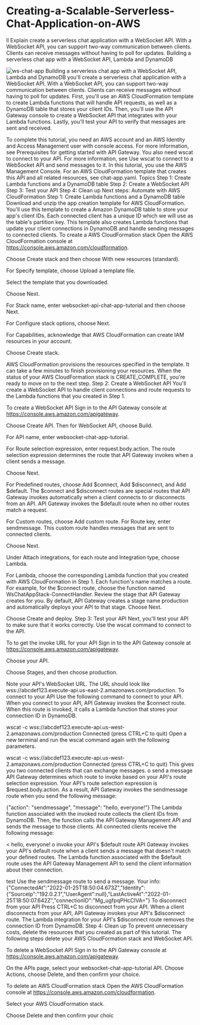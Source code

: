 # Creating-a-Scalable-Serverless-Chat-Application-on-AWS
ll Explain  create a serverless chat application with a WebSocket API. With a WebSocket API, you can support two-way communication between clients. Clients can receive messages without having to poll for updates.
Building a serverless chat app with a WebSocket API, Lambda and DynamoDB



![ws-chat-app](https://github.com/SrikanthVaddineni/Creating-a-Scalable-Serverless-Chat-Application-on-AWS/assets/92942943/3f178b6f-adbd-4e5b-86cb-f841faa39c30)
Building a serverless chat app with a WebSocket API, Lambda and DynamoDB
you'll create a serverless chat application with a WebSocket API. With a WebSocket API, you can support two-way communication between clients. Clients can receive messages without having to poll for updates.
First, you'll use an AWS CloudFormation template to create Lambda functions that will handle API requests, as well as a DynamoDB table that stores your client IDs. Then, you'll use the API Gateway console to create a WebSocket API that integrates with your Lambda functions. Lastly, you'll test your API to verify that messages are sent and received.

To complete this tutorial, you need an AWS account and an AWS Identity and Access Management user with console access. For more information, see Prerequisites for getting started with API Gateway.
You also need wscat to connect to your API. For more information, see Use wscat to connect to a WebSocket API and send messages to it.
In this tutorial, you use the AWS Management Console. For an AWS CloudFormation template that creates this API and all related resources, see chat-app.yaml.
Topics
Step 1: Create Lambda functions and a DynamoDB table
Step 2: Create a WebSocket API
Step 3: Test your API
Step 4: Clean up
Next steps: Automate with AWS CloudFormation
Step 1: Create Lambda functions and a DynamoDB table
Download and unzip the app creation template for AWS CloudFormation. You'll use this template to create a Amazon DynamoDB table to store your app's client IDs. Each connected client has a unique ID which we will use as the table's partition key. This template also creates Lambda functions that update your client connections in DynamoDB and handle sending messages to connected clients.
To create a AWS CloudFormation stack
Open the AWS CloudFormation console at https://console.aws.amazon.com/cloudformation.

Choose Create stack and then choose With new resources (standard).

For Specify template, choose Upload a template file.

Select the template that you downloaded.

Choose Next.

For Stack name, enter websocket-api-chat-app-tutorial and then choose Next.

For Configure stack options, choose Next.

For Capabilities, acknowledge that AWS CloudFormation can create IAM resources in your account.

Choose Create stack.

AWS CloudFormation provisions the resources specified in the template. It can take a few minutes to finish provisioning your resources. When the status of your AWS CloudFormation stack is CREATE_COMPLETE, you're ready to move on to the next step.
Step 2: Create a WebSocket API
You'll create a WebSocket API to handle client connections and route requests to the Lambda functions that you created in Step 1.

To create a WebSocket API
Sign in to the API Gateway console at https://console.aws.amazon.com/apigateway.

Choose Create API. Then for WebSocket API, choose Build.

For API name, enter websocket-chat-app-tutorial.

For Route selection expression, enter request.body.action. The route selection expression determines the route that API Gateway invokes when a client sends a message.

Choose Next.

For Predefined routes, choose Add $connect, Add $disconnect, and Add $default. The $connect and $disconnect routes are special routes that API Gateway invokes automatically when a client connects to or disconnects from an API. API Gateway invokes the $default route when no other routes match a request.

For Custom routes, choose Add custom route. For Route key, enter sendmessage. This custom route handles messages that are sent to connected clients.

Choose Next.

Under Attach integrations, for each route and Integration type, choose Lambda.

For Lambda, choose the corresponding Lambda function that you created with AWS CloudFormation in Step 1. Each function's name matches a route. For example, for the $connect route, choose the function named WsChatAppStack-ConnectHandler.
Review the stage that API Gateway creates for you. By default, API Gateway creates a stage name production and automatically deploys your API to that stage. Choose Next.

Choose Create and deploy.
Step 3: Test your API
Next, you'll test your API to make sure that it works correctly. Use the wscat command to connect to the API.

To to get the invoke URL for your API
Sign in to the API Gateway console at https://console.aws.amazon.com/apigateway.

Choose your API.

Choose Stages, and then choose production.

Note your API's WebSocket URL. The URL should look like wss://abcdef123.execute-api.us-east-2.amazonaws.com/production.
To connect to your API
Use the following command to connect to your API. When you connect to your API, API Gateway invokes the $connect route. When this route is invoked, it calls a Lambda function that stores your connection ID in DynamoDB.


wscat -c wss://abcdef123.execute-api.us-west-2.amazonaws.com/production
Connected (press CTRL+C to quit)
Open a new terminal and run the wscat command again with the following parameters.


wscat -c wss://abcdef123.execute-api.us-west-2.amazonaws.com/production
Connected (press CTRL+C to quit)
This gives you two connected clients that can exchange messages.
o send a message
API Gateway determines which route to invoke based on your API's route selection expression. Your API's route selection expression is $request.body.action. As a result, API Gateway invokes the sendmessage route when you send the following message:


{"action": "sendmessage", "message": "hello, everyone!"}
The Lambda function associated with the invoked route collects the client IDs from DynamoDB. Then, the function calls the API Gateway Management API and sends the message to those clients. All connected clients receive the following message:

< hello, everyone!
o invoke your API's $default route
API Gateway invokes your API's default route when a client sends a message that doesn't match your defined routes. The Lambda function associated with the $default route uses the API Gateway Management API to send the client information about their connection.


test
Use the sendmessage route to send a message. Your info: {"ConnectedAt":"2022-01-25T18:50:04.673Z","Identity":{"SourceIp":"192.0.2.1","UserAgent":null},"LastActiveAt":"2022-01-25T18:50:07.642Z","connectionID":"Mg_ugfpqPHcCIVA="}
To disconnect from your API
Press CTRL+C to disconnect from your API. When a client disconnects from your API, API Gateway invokes your API's $disconnect route. The Lambda integration for your API's $disconnect route removes the connection ID from DynamoDB.
Step 4: Clean up
To prevent unnecessary costs, delete the resources that you created as part of this tutorial. The following steps delete your AWS CloudFormation stack and WebSocket API.

To delete a WebSocket API
Sign in to the API Gateway console at https://console.aws.amazon.com/apigateway.

On the APIs page, select your websocket-chat-app-tutorial API. Choose Actions, choose Delete, and then confirm your choice.

To delete an AWS CloudFormation stack
Open the AWS CloudFormation console at https://console.aws.amazon.com/cloudformation.

Select your AWS CloudFormation stack.

Choose Delete and then confirm your choic
